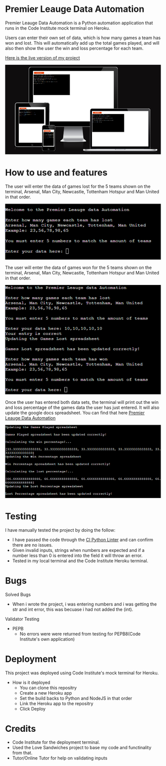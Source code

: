 # Premier Leauge Data Automation

Premier Leauge Data Automation is a Python automation application that runs in the Code Institute mock terminal on Heroku.

Users can enter their own set of data, which is how many games a team has won and lost. This will automatically add up the total games played, and will also then show the user the win and loss percentage for each team.

[Here is the live version of my project](https://premier-leauge-data-automation.herokuapp.com/)

![Responesive Image](/images/python-responsive.png)

# How to use and features

The user will enter the data of games lost for the 5 teams shown on the terminal, Arsenal, Man City, Newcastle, Tottenham Hotspur and Man United in that order. 

![games lost](/images/games-lost.png)

The user will enter the data of games won for the 5 teams shown on the terminal, Arsenal, Man City, Newcastle, Tottenham Hotspur and Man United in that order.

![games won](/images/games-won.png)

Once the user has entered both data sets, the terminal will print out the win and loss percentage of the games data the user has just entered. It will also update the google docs spreadsheet. You can find that here [Premier Leauge Data Automation](https://docs.google.com/spreadsheets/d/1NixGI6ijamkOwq2-ysSxNphr1lbLTwgt0pzWUn69NHk/edit?usp=sharing)

![games updated](/images/games-updated.png)

# Testing

I have manually tested the project by doing the follow:

* I have passed the code through the [CI Python Linter](https://pep8ci.herokuapp.com/#) and can confirm there are no issues.
* Given invalid inputs, strings when numbers are expected and if a number less than 0 is entered into the field it will throw an error.
* Tested in my local terminal and the Code Institute Heroku terminal.

# Bugs

Solved Bugs

* When i wrote the project, i was entering numbers and i was getting the str and int error, this was becuase i had not added the (int).

Validator Testing

* PEPB
    * No errors were were returned from testing for PEPB8(Code Institute's own application)

# Deployment

This project was deployed using Code Institute's mock terminal for Heroku.

* How is it deployed
    * You can clone this repositry
    * Create a new Heroku app
    * Set the build backs to Python and NodeJS in that order
    * Link the Heroku app to the repositry
    * Click Deploy

# Credits

* Code Institute for the deployment terminal.
* Used the Love Sandwiches project to base my code and functinality from that. 
* Tutor/Online Tutor for help on validating inputs


